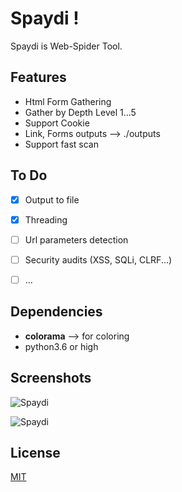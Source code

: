 # Spaydi !

Spaydi is Web-Spider Tool.

## Features

- Html Form Gathering
- Gather by Depth Level 1...5
- Support Cookie
- Link, Forms outputs --> ./outputs
- Support fast scan

## To Do
- [x] Output to file
- [x] Threading
- [ ] Url parameters detection
- [ ] Security audits (XSS, SQLi, CLRF...)
- [ ] ...


## Dependencies

- **colorama**  --> for coloring
- python3.6 or high

## Screenshots

![Spaydi](https://raw.githubusercontent.com/OguzBey/Spaydi/master/screens/spaydi-1.png )

![Spaydi](https://raw.githubusercontent.com/OguzBey/Spaydi/master/screens/spaydi-2.png )

## License
[MIT](https://github.com/OguzBey/Spaydi/blob/master/LICENSE)
